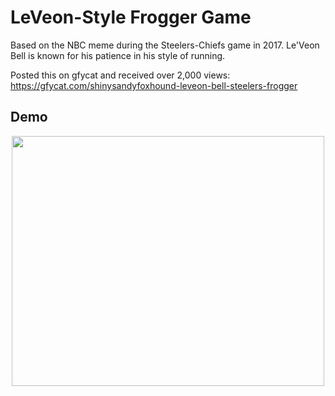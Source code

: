 # LeVeon-Style Frogger Game
Based on the NBC meme during the Steelers-Chiefs game in 2017. Le'Veon Bell is known for his patience in his style of running.

Posted this on gfycat and received over 2,000 views:
https://gfycat.com/shinysandyfoxhound-leveon-bell-steelers-frogger

## Demo
<p align="center">
<img src="https://github.com/bradwyatt/LeVeon-Style-Frogger/blob/master/Docs/leveongif.gif?raw=true" width="500" height="400"></img>
</p>
